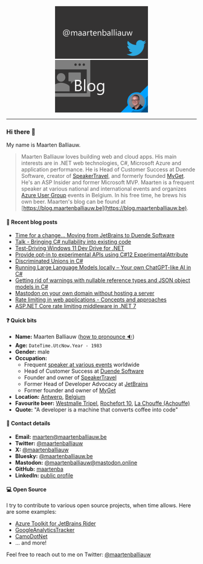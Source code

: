 <div style="width:100%; text-align:center;">
    <a href="https://twitter.com/maartenballiauw" style="display: inline-block; margin: auto;">
      <img src="https://raw.githubusercontent.com/maartenba/maartenba/master/images/template/twitter.png" alt="Twitter @maartenballiauw" width="49%" />
    </a>
    <a href="https://blog.maartenballiauw.be/" style="display: inline-block; margin: auto;">
      <img src="https://raw.githubusercontent.com/maartenba/maartenba/master/images/template/blog.png" alt="Blog" width="49%" />
    </a>
</div>

<hr/>

### Hi there 👋

My name is Maarten Balliauw.

> Maarten Balliauw loves building web and cloud apps. His main interests are in .NET web technologies, C#, Microsoft Azure and application performance. He is Head of Customer Success at Duende Software, creator of [SpeakerTravel](https://www.speaker.travel/), and formerly founded [MyGet](https://www.myget.org/). He's an ASP Insider and former Microsoft MVP. Maarten is a frequent speaker at various national and international events and organizes [Azure User Group](https://www.azug.be) events in Belgium. In his free time, he brews his own beer. Maarten's blog can be found at [https://blog.maartenballiauw.be](https://blog.maartenballiauw.be).

#### 📙 Recent blog posts
<!--START_SECTION:feed-->
* [Time for a change… Moving from JetBrains to Duende Software](https:&#x2F;&#x2F;blog.maartenballiauw.be&#x2F;post&#x2F;2024&#x2F;11&#x2F;21&#x2F;time-for-change-jetbrains-duende-software.html)
* [Talk - Bringing C# nullability into existing code](https:&#x2F;&#x2F;blog.maartenballiauw.be&#x2F;talk&#x2F;2024&#x2F;01&#x2F;21&#x2F;bringing-csharp-nullability-into-existing-code.html)
* [Test-Driving Windows 11 Dev Drive for .NET](https:&#x2F;&#x2F;blog.maartenballiauw.be&#x2F;post&#x2F;2023&#x2F;11&#x2F;22&#x2F;test-driving-windows-11-dev-drive-for-dotnet.html)
* [Provide opt-in to experimental APIs using C#12 ExperimentalAttribute](https:&#x2F;&#x2F;blog.maartenballiauw.be&#x2F;post&#x2F;2023&#x2F;11&#x2F;08&#x2F;opt-in-to-experimental-apis-using-csharp-12-experimentalattribute.html)
* [Discriminated Unions in C#](https:&#x2F;&#x2F;blog.maartenballiauw.be&#x2F;post&#x2F;2023&#x2F;09&#x2F;18&#x2F;discriminated-unions-in-csharp.html)
* [Running Large Language Models locally – Your own ChatGPT-like AI in C#](https:&#x2F;&#x2F;blog.maartenballiauw.be&#x2F;post&#x2F;2023&#x2F;06&#x2F;15&#x2F;running-large-language-models-locally-your-own-chatgpt-like-ai-in-csharp.html)
* [Getting rid of warnings with nullable reference types and JSON object models in C#](https:&#x2F;&#x2F;blog.maartenballiauw.be&#x2F;post&#x2F;2023&#x2F;01&#x2F;12&#x2F;getting-rid-of-warnings-with-nullable-reference-types-and-json-object-models-in-csharp.html)
* [Mastodon on your own domain without hosting a server](https:&#x2F;&#x2F;blog.maartenballiauw.be&#x2F;post&#x2F;2022&#x2F;11&#x2F;05&#x2F;mastodon-own-donain-without-hosting-server.html)
* [Rate limiting in web applications - Concepts and approaches](https:&#x2F;&#x2F;blog.maartenballiauw.be&#x2F;post&#x2F;2022&#x2F;10&#x2F;03&#x2F;rate-limiting-web-applications-concepts-approaches.html)
* [ASP.NET Core rate limiting middleware in .NET 7](https:&#x2F;&#x2F;blog.maartenballiauw.be&#x2F;post&#x2F;2022&#x2F;09&#x2F;26&#x2F;aspnet-core-rate-limiting-middleware.html)
<!--END_SECTION:feed-->

#### ❓ Quick bits

* **Name:** Maarten Balliauw ([how to pronounce 🔉](https://github.com/maartenba/maartenba/raw/master/maarten-balliauw-name.mp3))
* **Age:** `DateTime.UtcNow.Year - 1983`
* **Gender:** male
* **Occupation:**
	* Frequent [speaker at various events](https://blog.maartenballiauw.be/talks-presentations.html) worldwide
	* Head of Customer Success at [Duende Software](https://www.duendesoftware.com/)
	* Founder and owner of [SpeakerTravel](https://www.speaker.travel/)
	* Former Head of Developer Advocacy at [JetBrains](https://www.jetbrains.com/)
	* Former founder and owner of [MyGet](https://www.myget.org/)
* **Location:** [Antwerp](https://en.wikipedia.org/wiki/Antwerp/), [Belgium](https://en.wikipedia.org/wiki/Belgium)
* **Favourite beer:** [Westmalle Tripel](https://www.trappistwestmalle.be/en/page/tripel.aspx), [Rochefort 10](https://en.wikipedia.org/wiki/Brasserie_de_Rochefort), [La Chouffe (Achouffe)](https://en.wikipedia.org/wiki/Brasserie_d%27Achouffe)
* **Quote:** "A developer is a machine that converts coffee into code"

#### 📨 Contact details

* **Email:** [maarten@maartenballiauw.be](mailto:maarten@maartenballiauw.be)
* **Twitter:** [@maartenballiauw](https://twitter.com/maartenballiauw)
* **X:** [@maartenballiauw](https://x.com/maartenballiauw)
* **Bluesky:** [@maartenballiauw.be](https://bsky.app/profile/maartenballiauw.be)
* **Mastodon:** [@maartenballiauw@mastodon.online](https://mastodon.online/@maartenballiauw)
* **GitHub:** [maartenba](https://github.com/maartenba)
* **LinkedIn:** [public profile](https://www.linkedin.com/in/maartenballiauw)

#### 💻 Open Source

I try to contribute to various open source projects, when time allows. Here are some examples:

* [Azure Toolkit for JetBrains Rider](https://github.com/JetBrains/azure-tools-for-intellij)
* [GoogleAnalyticsTracker](https://github.com/maartenba/GoogleAnalyticsTracker)
* [CamoDotNet](https://github.com/maartenba/CamoDotNet)
* ... and more!

Feel free to reach out to me on Twitter: [@maartenballiauw](https://twitter.com/maartenballiauw/)
